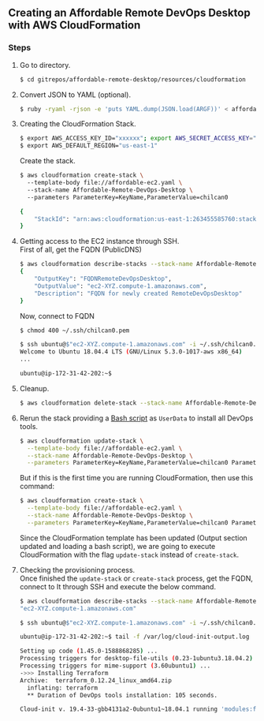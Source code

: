 ## Creating an Affordable Remote DevOps Desktop with AWS CloudFormation

### Steps

1. Go to directory.  
   ```sh
   $ cd gitrepos/affordable-remote-desktop/resources/cloudformation
   ```
   
2. Convert JSON to YAML (optional).  
   ```sh
   $ ruby -ryaml -rjson -e 'puts YAML.dump(JSON.load(ARGF))' < affordable-ec2.json > affordable-ec2.yaml
   ```
 
3. Creating the CloudFormation Stack.  
   ```sh
   $ export AWS_ACCESS_KEY_ID="xxxxxx"; export AWS_SECRET_ACCESS_KEY="yyyyyyy"
   $ export AWS_DEFAULT_REGION="us-east-1"
   ```
   Create the stack.  
   ```sh
   $ aws cloudformation create-stack \ 
     --template-body file://affordable-ec2.yaml \ 
     --stack-name Affordable-Remote-DevOps-Desktop \ 
     --parameters ParameterKey=KeyName,ParameterValue=chilcan0 
   
   {
       "StackId": "arn:aws:cloudformation:us-east-1:263455585760:stack/Affordable-Remote-DevOps-Desktop/768bd810-9093-11ea-b441-0e58925d1f8e"
   }
   ```
   
4. Getting access to the EC2 instance through SSH.  
   First of all, get the FQDN (PublicDNS)
   ```sh
   $ aws cloudformation describe-stacks --stack-name Affordable-Remote-DevOps-Desktop --query "Stacks[0].Outputs[0]"
   {
       "OutputKey": "FQDNRemoteDevOpsDesktop",
       "OutputValue": "ec2-XYZ.compute-1.amazonaws.com",
       "Description": "FQDN for newly created RemoteDevOpsDesktop"
   }
   ```
   Now, connect to FQDN
   ```sh
   $ chmod 400 ~/.ssh/chilcan0.pem
   
   $ ssh ubuntu@$"ec2-XYZ.compute-1.amazonaws.com" -i ~/.ssh/chilcan0.pem
   Welcome to Ubuntu 18.04.4 LTS (GNU/Linux 5.3.0-1017-aws x86_64)
   ...
   
   ubuntu@ip-172-31-42-202:~$ 
   ```
   
5. Cleanup.  
   ```sh
   $ aws cloudformation delete-stack --stack-name Affordable-Remote-DevOps-Desktop
   ```
   
6. Rerun the stack providing a [Bash script](install_devops.sh) as `UserData` to install all DevOps tools.  
   ```sh
   $ aws cloudformation update-stack \
     --template-body file://affordable-ec2.yaml \
     --stack-name Affordable-Remote-DevOps-Desktop \
     --parameters ParameterKey=KeyName,ParameterValue=chilcan0 ParameterKey=UserData,ParameterValue=$(base64 -w0 install_devops.sh) 
   ```
   
   But if this is the first time you are running CloudFormation, then use this command:
   ```sh
   $ aws cloudformation create-stack \
     --template-body file://affordable-ec2.yaml \
     --stack-name Affordable-Remote-DevOps-Desktop \
     --parameters ParameterKey=KeyName,ParameterValue=chilcan0 ParameterKey=UserData,ParameterValue=$(base64 -w0 install_devops.sh) 
   ```
   
   Since the CloudFormation template has been updated (Output section updated and loading a bash script), we are going to execute CloudFormation with the flag `update-stack` instead of `create-stack`.
   
7. Checking the provisioning process.  
   Once finished the `update-stack` or `create-stack` process, get the FQDN, connect to It through SSH and execute the below command.
   ```sh
   $ aws cloudformation describe-stacks --stack-name Affordable-Remote-DevOps-Desktop --query "Stacks[0].Outputs[0].OutputValue"
   "ec2-XYZ.compute-1.amazonaws.com"
   
   $ ssh ubuntu@$"ec2-XYZ.compute-1.amazonaws.com" -i ~/.ssh/chilcan0.pem
   
   ubuntu@ip-172-31-42-202:~$ tail -f /var/log/cloud-init-output.log
   
   Setting up code (1.45.0-1588868285) ...
   Processing triggers for desktop-file-utils (0.23-1ubuntu3.18.04.2) ...
   Processing triggers for mime-support (3.60ubuntu1) ...
   ->>> Installing Terraform
   Archive:  terraform_0.12.24_linux_amd64.zip
     inflating: terraform               
     ** Duration of DevOps tools installation: 105 seconds.
   
   Cloud-init v. 19.4-33-gbb4131a2-0ubuntu1~18.04.1 running 'modules:final' at Thu, 07 May 2020 22:16:17 +0000. Up 20.58 seconds.
   ```
   